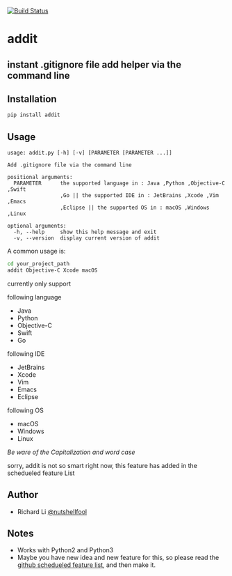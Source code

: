 [![Build Status](https://travis-ci.org/nutshellfool/addit.svg?branch=master)](https://travis-ci.org/nutshellfool/addit)
# addit
## instant .gitignore file add helper via the command line

## Installation
```Bash
pip install addit
```

## Usage
```
usage: addit.py [-h] [-v] [PARAMETER [PARAMETER ...]]

Add .gitignore file via the command line

positional arguments:
  PARAMETER      the supported language in : Java ,Python ,Objective-C ,Swift
                 ,Go || the supported IDE in : JetBrains ,Xcode ,Vim ,Emacs
                 ,Eclipse || the supported OS in : macOS ,Windows ,Linux

optional arguments:
  -h, --help     show this help message and exit
  -v, --version  display current version of addit
```
A common usage is:  
```Bash
cd your_project_path
addit Objective-C Xcode macOS
```

currently only support  

following language
* Java
* Python
* Objective-C
* Swift
* Go

following IDE
* JetBrains
* Xcode
* Vim
* Emacs
* Eclipse

following OS  
* macOS
* Windows
* Linux


*Be ware of the Capitalization and word case*  

sorry, addit is not so smart right now, this feature has added in the schedueled feature List

## Author
* Richard Li [@nutshellfool](https://twitter.com/nutshellfool)

## Notes
* Works with Python2 and Python3
* Maybe you have new idea and new feature for this, so please read the [github schedueled feature list](https://github.com/nutshellfool/addit/issues/1), and then make it.

